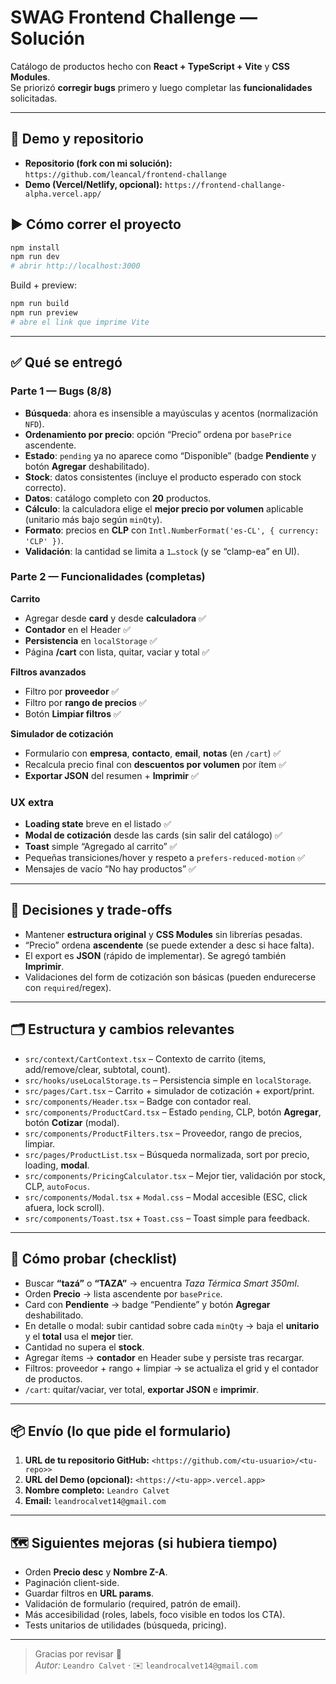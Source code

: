 # SWAG Frontend Challenge — Solución

Catálogo de productos hecho con **React + TypeScript + Vite** y **CSS Modules**.  
Se priorizó **corregir bugs** primero y luego completar las **funcionalidades** solicitadas.

---

## 🚀 Demo y repositorio

- **Repositorio (fork con mi solución):** `https://github.com/leancal/frontend-challange`
- **Demo (Vercel/Netlify, opcional):** `https://frontend-challange-alpha.vercel.app/`

## ▶️ Cómo correr el proyecto

```bash
npm install
npm run dev
# abrir http://localhost:3000
```

Build + preview:

```bash
npm run build
npm run preview
# abre el link que imprime Vite
```

---

## ✅ Qué se entregó

### Parte 1 — Bugs (8/8)

- **Búsqueda**: ahora es insensible a mayúsculas y acentos (normalización `NFD`).
- **Ordenamiento por precio**: opción “Precio” ordena por `basePrice` ascendente.
- **Estado**: `pending` ya no aparece como “Disponible” (badge **Pendiente** y botón **Agregar** deshabilitado).
- **Stock**: datos consistentes (incluye el producto esperado con stock correcto).
- **Datos**: catálogo completo con **20** productos.
- **Cálculo**: la calculadora elige el **mejor precio por volumen** aplicable (unitario más bajo según `minQty`).
- **Formato**: precios en **CLP** con `Intl.NumberFormat('es-CL', { currency: 'CLP' })`.
- **Validación**: la cantidad se limita a `1…stock` (y se “clamp-ea” en UI).

### Parte 2 — Funcionalidades (completas)

**Carrito**
- Agregar desde **card** y desde **calculadora** ✅  
- **Contador** en el Header ✅  
- **Persistencia** en `localStorage` ✅  
- Página **/cart** con lista, quitar, vaciar y total ✅

**Filtros avanzados**
- Filtro por **proveedor** ✅  
- Filtro por **rango de precios** ✅  
- Botón **Limpiar filtros** ✅

**Simulador de cotización**
- Formulario con **empresa**, **contacto**, **email**, **notas** (en `/cart`) ✅  
- Recalcula precio final con **descuentos por volumen** por ítem ✅  
- **Exportar JSON** del resumen + **Imprimir** ✅

### UX extra

- **Loading state** breve en el listado ✅  
- **Modal de cotización** desde las cards (sin salir del catálogo) ✅  
- **Toast** simple “Agregado al carrito” ✅  
- Pequeñas transiciones/hover y respeto a `prefers-reduced-motion` ✅  
- Mensajes de vacío “No hay productos” ✅

---

## 🧠 Decisiones y trade-offs

- Mantener **estructura original** y **CSS Modules** sin librerías pesadas.
- “Precio” ordena **ascendente** (se puede extender a desc si hace falta).
- El export es **JSON** (rápido de implementar). Se agregó también **Imprimir**.
- Validaciones del form de cotización son básicas (pueden endurecerse con `required`/regex).

---

## 🗂️ Estructura y cambios relevantes

- `src/context/CartContext.tsx` – Contexto de carrito (items, add/remove/clear, subtotal, count).
- `src/hooks/useLocalStorage.ts` – Persistencia simple en `localStorage`.
- `src/pages/Cart.tsx` – Carrito + simulador de cotización + export/print.
- `src/components/Header.tsx` – Badge con contador real.
- `src/components/ProductCard.tsx` – Estado `pending`, CLP, botón **Agregar**, botón **Cotizar** (modal).
- `src/components/ProductFilters.tsx` – Proveedor, rango de precios, limpiar.
- `src/pages/ProductList.tsx` – Búsqueda normalizada, sort por precio, loading, **modal**.
- `src/components/PricingCalculator.tsx` – Mejor tier, validación por stock, CLP, `autoFocus`.
- `src/components/Modal.tsx` + `Modal.css` – Modal accesible (ESC, click afuera, lock scroll).
- `src/components/Toast.tsx` + `Toast.css` – Toast simple para feedback.

---

## 🔎 Cómo probar (checklist)

- Buscar **“tazá”** o **“TAZA”** → encuentra *Taza Térmica Smart 350ml*.
- Orden **Precio** → lista ascendente por `basePrice`.
- Card con **Pendiente** → badge “Pendiente” y botón **Agregar** deshabilitado.
- En detalle o modal: subir cantidad sobre cada `minQty` → baja el **unitario** y el **total** usa el **mejor** tier.
- Cantidad no supera el **stock**.
- Agregar ítems → **contador** en Header sube y persiste tras recargar.
- Filtros: proveedor + rango + limpiar → se actualiza el grid y el contador de productos.
- `/cart`: quitar/vaciar, ver total, **exportar JSON** e **imprimir**.

---

## 📦 Envío (lo que pide el formulario)

1. **URL de tu repositorio GitHub:** `<https://github.com/<tu-usuario>/<tu-repo>>`  
2. **URL del Demo (opcional):** `<https://<tu-app>.vercel.app>`  
3. **Nombre completo:** `Leandro Calvet`  
4. **Email:** `leandrocalvet14@gmail.com`

---

## 🗺️ Siguientes mejoras (si hubiera tiempo)

- Orden **Precio desc** y **Nombre Z-A**.
- Paginación client-side.
- Guardar filtros en **URL params**.
- Validación de formulario (required, patrón de email).
- Más accesibilidad (roles, labels, foco visible en todos los CTA).
- Tests unitarios de utilidades (búsqueda, pricing).

---

> Gracias por revisar 🙌  
> _Autor:_ `Leandro Calvet` · ✉️ `leandrocalvet14@gmail.com`
